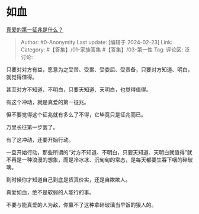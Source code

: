 # 如血
[真爱的第一征兆是什么？](https://www.zhihu.com/question/634427847/answer/3405838023)

> Author: #0-Anonymity
> Last update: [编辑于 2024-02-23]
> Link:
> Category: #【答集】/01-家族答集 #【答集】/03-第一性 
> Tag: 
> 评论区:
> 泛讨论:

只要对对方有益，愿意为之受苦、受累、受委屈、受责备，只要对方知道、明白，就觉得值得。

甚至对方不知道、不明白，只要天知道、天明白，也觉得值得。

有这个冲动，就是真爱的第一征兆。

但不要觉得这个征兆就有多么了不得，它毕竟只是征兆而已。

万里长征第一步罢了。

有了这冲动，还要开始行动。

一旦开始行动，那些所谓的“对方不知道、不明白，只要天知道、天明白就值得”就不再是一种浪漫的想象，而是冷冰冰、沉甸甸的常态，是每天都要生吞下咽的碎玻璃。

到时候你才知道自己到底是货真价实，还是自欺欺人。

真爱如血，绝不是软弱的人能行的事。

不要与能真爱的人为敌，你赢不了这种拿碎玻璃当早饭的狠人的。